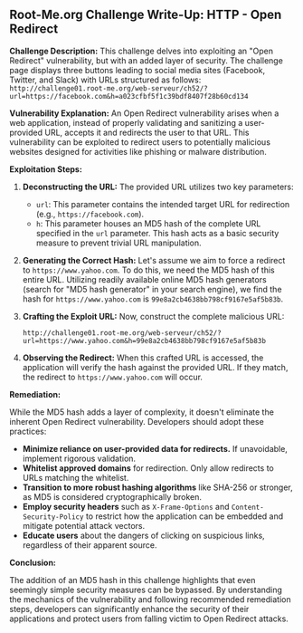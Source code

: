 ## Root-Me.org Challenge Write-Up: HTTP - Open Redirect 

**Challenge Description:** This challenge delves into exploiting an "Open Redirect" vulnerability, but with an added layer of security. The challenge page displays three buttons leading to social media sites (Facebook, Twitter, and Slack) with URLs structured as follows: `http://challenge01.root-me.org/web-serveur/ch52/?url=https://facebook.com&h=a023cfbf5f1c39bdf8407f28b60cd134`

**Vulnerability Explanation:** An Open Redirect vulnerability arises when a web application, instead of properly validating and sanitizing a user-provided URL, accepts it and redirects the user to that URL. This vulnerability can be exploited to redirect users to potentially malicious websites designed for activities like phishing or malware distribution. 

**Exploitation Steps:**

1. **Deconstructing the URL:** The provided URL utilizes two key parameters:
    - `url`: This parameter contains the intended target URL for redirection (e.g., `https://facebook.com`).
    - `h`: This parameter houses an MD5 hash of the complete URL specified in the `url` parameter. This hash acts as a basic security measure to prevent trivial URL manipulation.

2. **Generating the Correct Hash:**  Let's assume we aim to force a redirect to `https://www.yahoo.com`.  To do this, we need the MD5 hash of this entire URL. Utilizing readily available online MD5 hash generators (search for "MD5 hash generator" in your search engine), we find the hash for `https://www.yahoo.com` is `99e8a2cb4638bb798cf9167e5af5b83b`.

3. **Crafting the Exploit URL:** Now, construct the complete malicious URL:
    ```
    http://challenge01.root-me.org/web-serveur/ch52/?url=https://www.yahoo.com&h=99e8a2cb4638bb798cf9167e5af5b83b
    ```

4. **Observing the Redirect:** When this crafted URL is accessed, the application will verify the hash against the provided URL. If they match, the redirect to `https://www.yahoo.com` will occur.

**Remediation:**

While the MD5 hash adds a layer of complexity, it doesn't eliminate the inherent Open Redirect vulnerability. Developers should adopt these practices:

* **Minimize reliance on user-provided data for redirects.** If unavoidable, implement rigorous validation.
* **Whitelist approved domains** for redirection.  Only allow redirects to URLs matching the whitelist.
* **Transition to more robust hashing algorithms** like SHA-256 or stronger, as MD5 is considered cryptographically broken.
* **Employ security headers** such as `X-Frame-Options` and `Content-Security-Policy` to restrict how the application can be embedded and mitigate potential attack vectors.
* **Educate users** about the dangers of clicking on suspicious links, regardless of their apparent source.

**Conclusion:**

The addition of an MD5 hash in this challenge highlights that even seemingly simple security measures can be bypassed. By understanding the mechanics of the vulnerability and following recommended remediation steps, developers can significantly enhance the security of their applications and protect users from falling victim to Open Redirect attacks. 
